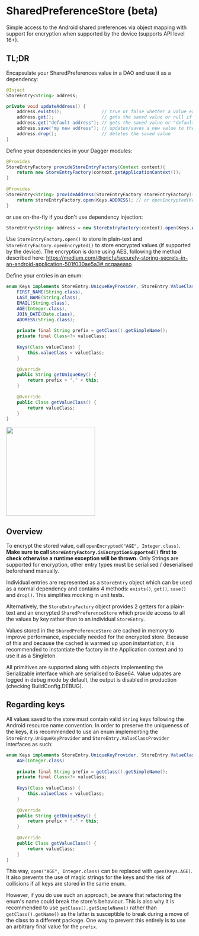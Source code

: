 SharedPreferenceStore (beta)
============================

Simple access to the Android shared preferences via object mapping with support for encryption when supported by the device (supports API level 16+).

TL;DR
-----

Encapsulate your SharedPreferences value in a DAO and use it as a dependency:

```java
@Inject
StoreEntry<String> address;

private void updateAddress() {
    address.exists();               // true or false whether a value exists in SharedPreferences
    address.get();                  // gets the saved value or null if none present 
    address.get("default address"); // gets the saved value or "default address" if not present
    address.save("my new address"); // updates/saves a new value to the SharedPreferences
    address.drop();                 // deletes the saved value
}  
```

Define your dependencies in your Dagger modules:

```java
@Provides
StoreEntryFactory provideStoreEntryFactory(Context context){
    return new StoreEntryFactory(context.getApplicationContext());
}
      
@Provides
StoreEntry<String> provideAddress(StoreEntryFactory storeEntryFactory){
    return storeEntryFactory.open(Keys.ADDRESS); // or openEncrypted(Keys.ADDRESS);
}
```

or use on-the-fly if you don't use dependency injection:

```java
StoreEntry<String> address = new StoreEntryFactory(context).open(Keys.ADDRESS);
```

Use ``StoreEntryFactory.open()`` to store in plain-text and ``StoreEntryFactory.openEncrypted()`` to store encrypted values (if supported by the device). The encryption is done using AES, following the method described here: https://medium.com/@ericfu/securely-storing-secrets-in-an-android-application-501f030ae5a3#.qcgaaeaso

Define your entries in an enum:

```java
enum Keys implements StoreEntry.UniqueKeyProvider, StoreEntry.ValueClassProvider {  
    FIRST_NAME(String.class),
    LAST_NAME(String.class),
    EMAIL(String.class),
    AGE(Integer.class),
    JOIN_DATE(Date.class),
    ADDRESS(String.class);
        
    private final String prefix = getClass().getSimpleName();
    private final Class<?> valueClass;
        
    Keys(Class valueClass) {
        this.valueClass = valueClass;
    }
        
    @Override
    public String getUniqueKey() {
        return prefix + "." + this; 
    }
        
    @Override
    public Class getValueClass() {
        return valueClass;
    }
}
```

<a href="https://play.google.com/store/apps/details?id=uk.co.glass_software.android.shared_preferences.demo"><img src="https://play.google.com/intl/en_us/badges/images/generic/en_badge_web_generic.png" style="width: 240px;"/></a>

Overview
--------

To encrypt the stored value, call ``openEncrypted("AGE", Integer.class)``.
**Make sure to call ``StoreEntryFactory.isEncryptionSupported()`` first to check otherwise a runtime exception will be thrown.**
Only Strings are supported for encryption, other entry types must be serialised / deserialised beforehand manually. 

Individual entries are represented as a ``StoreEntry`` object which can be used as a normal dependency and contains 4 methods: ``exists()``, ``get()``, ``save()`` and ``drop()``. This simplifies mocking in unit tests.

Alternatively, the ``StoreEntryFactory`` object provides 2 getters for a plain-text and an encrypted ``SharedPreferenceStore`` which provide access to all the values by key rather than to an individual ``StoreEntry``.

Values stored in the ``SharedPreferenceStore`` are cached in memory to improve performance, especially needed for the encrypted store. Because of this and because the cached is warmed up upon instantiation, it is recommended to instantiate the factory in the Application context and to use it as a Singleton.

All primitives are supported along with objects implementing the Serializable interface which are serialised to Base64.
Value udpates are logged in debug mode by default, the output is disabled in production (checking BuildConfig.DEBUG).

Regarding keys
--------------

All values saved to the store must contain valid ``String`` keys following the Android resource name convention.
In order to preserve the uniqueness of the keys, it is recommended to use an enum implementing the ``StoreEntry.UniqueKeyProvider`` and ``StoreEntry.ValueClassProvider`` interfaces as such:

```java
enum Keys implements StoreEntry.UniqueKeyProvider, StoreEntry.ValueClassProvider {   
    AGE(Integer.class)
    
    private final String prefix = getClass().getSimpleName();
    private final Class<?> valueClass;
    
    Keys(Class valueClass) {
        this.valueClass = valueClass;
    }
    
    @Override
    public String getUniqueKey() {
        return prefix + "." + this;
    }
    
    @Override
    public Class getValueClass() {
        return valueClass;
    }
}
```

This way, ``open("AGE", Integer.class)`` can be replaced with ``open(Keys.AGE)``. It also prevents the use of magic strings for the keys and the risk of collisions if all keys are stored in the same enum.

However, if you do use such an approach, be aware that refactoring the enum's name could break the store's behaviour.
This is also why it is recommended to use ``getClass().getSimpleName()`` rather than ``getClass().getName()`` as the latter is susceptible to break during a move of the class to a different package. One way to prevent this entirely is to use an arbitrary final value for the ``prefix``.

